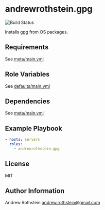 andrewrothstein.gpg
=========
![Build Status](https://github.com/andrewrothstein/ansible-gpg/actions/workflows/build.yml/badge.svg)


Installs [gpg](https://www.gnupg.org/) from OS packages.

Requirements
------------

See [meta/main.yml](meta/main.yml)

Role Variables
--------------

See [defaults/main.yml](defaults/main.yml)

Dependencies
------------

See [meta/main.yml](meta/main.yml)

Example Playbook
----------------

```yml
- hosts: servers
  roles:
    - andrewrothstein.gpg
```

License
-------

MIT

Author Information
------------------

Andrew Rothstein <andrew.rothstein@gmail.com>
